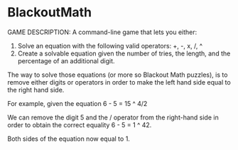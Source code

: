 # BlackoutMath
GAME DESCRIPTION:
A command-line game that lets you either:
1. Solve an equation with the following valid operators: +, -, x, /, ^
2. Create a solvable equation given the number of tries, the length, and the percentage of an additional digit.

The way to solve those equations (or more so Blackout Math puzzles), is to remove either digits or operators in order to make the left hand side equal to the right hand side. 

For example, given the equation 
6 - 5 = 15 ^ 4/2

We can remove the digit 5 and the / operator from the right-hand side in order to obtain the correct
equality
6 - 5 = 1 ^ 42.

Both sides of the equation now equal to 1.

